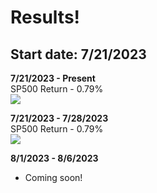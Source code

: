 # Results!
## Start date: 7/21/2023

**7/21/2023 - Present**
<br>
SP500 Return - 0.79%
<br>
![](https://media.discordapp.net/attachments/660884610313486346/1135064664187871443/image.png?width=1342&height=671)

**7/21/2023 - 7/28/2023**
<br>
SP500 Return - 0.79%
<br>
![](https://media.discordapp.net/attachments/660884610313486346/1135064664187871443/image.png?width=1342&height=671)

**8/1/2023 - 8/6/2023**
- Coming soon!

